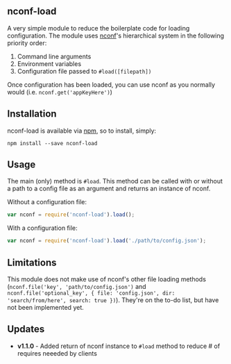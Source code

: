 ## nconf-load
A very simple module to reduce the boilerplate code for loading configuration. The module uses [nconf](https://github.com/indexzero/nconf)'s hierarchical system in the following priority order:

1. Command line arguments
2. Environment variables
3. Configuration file passed to `#load([filepath])`

Once configuration has been loaded, you can use nconf as you normally would (i.e. `nconf.get('appKeyHere')`)

## Installation
nconf-load is available via [npm](https://www.npmjs.com/package/nconf-load), so to install, simply:
```shell
npm install --save nconf-load
```

## Usage
The main (only) method is `#load`. This method can be called with or without a path to a config file as an argument and returns an instance of nconf.

Without a configuration file:
```javascript
var nconf = require('nconf-load').load();
```

With a configuration file:

```javascript
var nconf = require('nconf-load').load('./path/to/config.json');
```

## Limitations
This module does not make use of nconf's other file loading methods (`nconf.file('key', 'path/to/config.json')` and `nconf.file('optional_key', { file: 'config.json', dir: 'search/from/here', search: true })`). They're on the to-do list, but have not been implemented yet.

## Updates
- **v1.1.0** - Added return of nconf instance to `#load` method to reduce # of requires neeeded by clients
